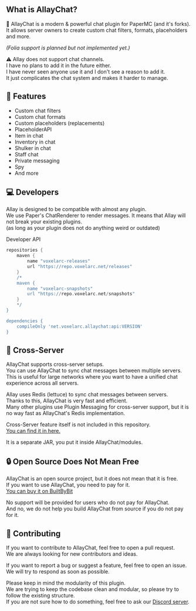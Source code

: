 ## What is AllayChat?
🔰 AllayChat is a modern & powerful chat plugin for PaperMC (and it's forks).\
It allows server owners to create custom chat filters, formats, placeholders and more.

*(Folia support is planned but not implemented yet.)*

⚠️ Allay does not support chat channels.\
I have no plans to add it in the future either.\
I have never seen anyone use it and I don't see a reason to add it.\
It just complicates the chat system and makes it harder to manage.

## 🚀 Features
- Custom chat filters
- Custom chat formats
- Custom placeholders (replacements)
- PlaceholderAPI
- Item in chat
- Inventory in chat
- Shulker in chat
- Staff chat
- Private messaging
- Spy
- And more

## 💻 Developers
Allay is designed to be compatible with almost any plugin.\
We use Paper's ChatRenderer to render messages. It means that Allay will not break your existing plugins.\
(as long as your plugin does not do anything weird or outdated)

Developer API
```gradle
repositories {
    maven {
        name "voxelarc-releases"
        url "https://repo.voxelarc.net/releases"
    }
    /*
    maven {
        name "voxelarc-snapshots"
        url "https://repo.voxelarc.net/snapshots"
    }
    */
}

dependencies {
    compileOnly 'net.voxelarc.allaychat:api:VERSION'
}
```

## 🔮 Cross-Server

AllayChat supports cross-server setups.\
You can use AllayChat to sync chat messages between multiple servers.\
This is useful for large networks where you want to have a unified chat experience across all servers.

Allay uses Redis (lettuce) to sync chat messages between servers.\
Thanks to this, AllayChat is very fast and efficient.\
Many other plugins use Plugin Messaging for cross-server support, but it is no way fast as AllayChat's Redis implementation.

Cross-Server feature itself is not included in this repository.\
[You can find it in here.](https://github.com/VoxelArcStudios/AllayChat-Multi)

It is a separate JAR, you put it inside AllayChat/modules.

## 🔒 Open Source Does Not Mean Free
AllayChat is an open source project, but it does not mean that it is free.\
If you want to use AllayChat, you need to pay for it.\
[You can buy it on BuiltByBit](https://google.com)

No support will be provided for users who do not pay for AllayChat.\
And no, we do not help you build AllayChat from source if you do not pay for it.

## 🔨 Contributing

If you want to contribute to AllayChat, feel free to open a pull request.\
We are always looking for new contributors and ideas.

If you want to report a bug or suggest a feature, feel free to open an issue.\
We will try to respond as soon as possible.

Please keep in mind the modularity of this plugin.\
We are trying to keep the codebase clean and modular, so please try to follow the existing structure.\
If you are not sure how to do something, feel free to ask our [Discord server](https://discord.gg/ha8Fg9qYRn).